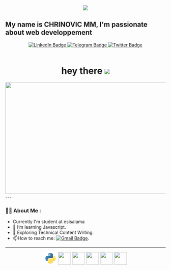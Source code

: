 <div id="header" align="center">
  <img src="https://media.giphy.com/media/Qo2dupDib32rkTY4hX/giphy.gif">
</div>

## My name is CHRINOVIC MM, I'm passionate about web developpement



<div id="badges" align="center">
  <a href="https://www.linkedin.com/in/chrinovic-mukeba-5aa765230/">
    <img src="https://img.shields.io/badge/LinkedIn-blue?style=for-the-badge&logo=linkedin&logoColor=white" alt="LinkedIn Badge"/>
  </a>
<!--  telegram badge  -->
  <a href="https://t.me/ChrinovicMM">
    <img src="https://img.shields.io/badge/Telegram-red?style=for-the-badge&logo=telegram&logoColor=white" alt="Telegram Badge"/>
  </a>
  
<!--  twiter badge  -->
  <a href="https://twitter.com/ChrinovicMukeba">
    <img src="https://img.shields.io/badge/Twitter-blue?style=for-the-badge&logo=twitter&logoColor=white" alt="Twitter Badge"/>
  </a>
  <br>
<!--  view number  -->
  <img src="https://komarev.com/ghpvc/?username=CHRINOVIC-MM&style=flat-square&color=blue" alt=""/>
</div>


<h1 align="center">
  hey there
  <img src="https://media.giphy.com/media/hvRJCLFzcasrR4ia7z/giphy.gif" width="30px"/>
</h1>


<div align="center">
  <img src="https://media.giphy.com/media/dWesBcTLavkZuG35MI/giphy.gif" width="600" height="350"/>
</div>
---

### :man_technologist: About Me : 
  - Currently I'm student at esisalama
- :telescope: I’m learning Javascript.
- :seedling: Exploring Technical Content Writing.
- :mailbox:How to reach me: [![Gmail Badge](https://img.shields.io/badge/-ail-blue?style=flat&logo=Gmail&logoColor=white)](chrinovicmukeba123@gmail.com).
---

<div align="center">
  <img src="https://github.com/devicons/devicon/blob/master/icons/python/python-original.svg" alt+"Python" height="40", width="40"/>
  <img src="[https://github.com/devicons/devicon/blob/master/icons/php/php-original.svg](https://github.com/devicons/devicon/blob/master/icons/javascript/javascript-original.svg)" alt+"Javascript" height="40", width="40"/>
  <img src="[https://github.com/devicons/devicon/blob/master/icons/c/c-original.svg](https://github.com/devicons/devicon/blob/master/icons/html5/html5-original.svg)" alt+"html5" height="40", width="40"/>
  <img src="[[https://github.com/devicons/devicon/blob/master/icons/c/c-original.svg](https://github.com/devicons/devicon/blob/master/icons/html5/html5-original.svg)](https://github.com/devicons/devicon/blob/master/icons/css3/css3-original.svg)" alt+"html5" height="40", width="40"/>
    <img src="[[[https://github.com/devicons/devicon/blob/master/icons/c/c-original.svg](https://github.com/devicons/devicon/blob/master/icons/html5/html5-original.svg)](https://github.com/devicons/devicon/blob/master/icons/css3/css3-original.svg)](https://github.com/devicons/devicon/blob/master/icons/vuejs/vuejs-original.svg)" alt+"html5" height="40", width="40"/>
  <img src="[[[[https://github.com/devicons/devicon/blob/master/icons/c/c-original.svg](https://github.com/devicons/devicon/blob/master/icons/html5/html5-original.svg)](https://github.com/devicons/devicon/blob/master/icons/css3/css3-original.svg)](https://github.com/devicons/devicon/blob/master/icons/vuejs/vuejs-original.svg)](https://github.com/devicons/devicon/blob/master/icons/ubuntu/ubuntu-plain-wordmark.svg)" alt+"html5" height="40", width="40"/>
</div>
<!--
**CHRINOVIC-MM/CHRINOVIC-MM** is a ✨ _special_ ✨ repository because its `README.md` (this file) appears on your GitHub profile.

Here are some ideas to get you started:

- 🔭 I’m currently working on ...
- 🌱 I’m currently learning ...
- 👯 I’m looking to collaborate on ...
- 🤔 I’m looking for help with ...
- 💬 Ask me about ...
- 📫 How to reach me: ...
- 😄 Pronouns: ...
- ⚡ Fun fact: ...
-->
